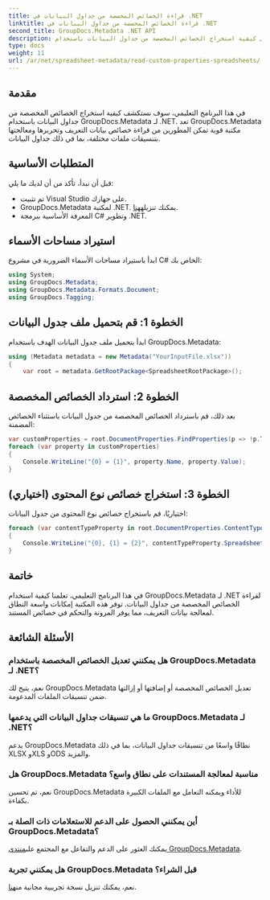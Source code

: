 ```yaml
---
title: قراءة الخصائص المخصصة من جداول البيانات في .NET
linktitle: قراءة الخصائص المخصصة من جداول البيانات في .NET
second_title: GroupDocs.Metadata .NET API
description: تعرف على كيفية استخراج الخصائص المخصصة من جداول البيانات باستخدام GroupDocs.Metadata لـ .NET. تحسين معالجة بيانات التعريف في تطبيقات .NET الخاصة بك.
type: docs
weight: 11
url: /ar/net/spreadsheet-metadata/read-custom-properties-spreadsheets/
---
```

## مقدمة
في هذا البرنامج التعليمي، سوف نستكشف كيفية استخراج الخصائص المخصصة من جداول البيانات باستخدام GroupDocs.Metadata لـ .NET. تعد GroupDocs.Metadata مكتبة قوية تمكن المطورين من قراءة خصائص بيانات التعريف وتحريرها ومعالجتها بتنسيقات ملفات مختلفة، بما في ذلك جداول البيانات.
## المتطلبات الأساسية
قبل أن نبدأ، تأكد من أن لديك ما يلي:
- تم تثبيت Visual Studio على جهازك.
-  GroupDocs.Metadata لمكتبة .NET. يمكنك تنزيله[هنا](https://releases.groupdocs.com/metadata/net/).
- المعرفة الأساسية ببرمجة C# وتطوير .NET.

## استيراد مساحات الأسماء
ابدأ باستيراد مساحات الأسماء الضرورية في مشروع C# الخاص بك:
```csharp
using System;
using GroupDocs.Metadata;
using GroupDocs.Metadata.Formats.Document;
using GroupDocs.Tagging;
```
## الخطوة 1: قم بتحميل ملف جدول البيانات
ابدأ بتحميل ملف جدول البيانات الهدف باستخدام GroupDocs.Metadata:
```csharp
using (Metadata metadata = new Metadata("YourInputFile.xlsx"))
{
    var root = metadata.GetRootPackage<SpreadsheetRootPackage>();
```
## الخطوة 2: استرداد الخصائص المخصصة
بعد ذلك، قم باسترداد الخصائص المخصصة من جدول البيانات باستثناء الخصائص المضمنة:
```csharp
var customProperties = root.DocumentProperties.FindProperties(p => !p.Tags.Contains(Tags.Document.BuiltIn));
foreach (var property in customProperties)
{
    Console.WriteLine("{0} = {1}", property.Name, property.Value);
}
```
## الخطوة 3: استخراج خصائص نوع المحتوى (اختياري)
اختياريًا، قم باستخراج خصائص نوع المحتوى من جدول البيانات:
```csharp
foreach (var contentTypeProperty in root.DocumentProperties.ContentTypeProperties.ToList())
{
    Console.WriteLine("{0}, {1} = {2}", contentTypeProperty.SpreadsheetPropertyType, contentTypeProperty.Name, contentTypeProperty.SpreadsheetPropertyValue);
}
```

## خاتمة
في هذا البرنامج التعليمي، تعلمنا كيفية استخدام GroupDocs.Metadata لـ .NET لقراءة الخصائص المخصصة من جداول البيانات. توفر هذه المكتبة إمكانات واسعة النطاق لمعالجة بيانات التعريف، مما يوفر المرونة والتحكم في خصائص المستند.

## الأسئلة الشائعة
### هل يمكنني تعديل الخصائص المخصصة باستخدام GroupDocs.Metadata لـ .NET؟
نعم، يتيح لك GroupDocs.Metadata تعديل الخصائص المخصصة أو إضافتها أو إزالتها ضمن تنسيقات الملفات المدعومة.
### ما هي تنسيقات جداول البيانات التي يدعمها GroupDocs.Metadata لـ .NET؟
يدعم GroupDocs.Metadata نطاقًا واسعًا من تنسيقات جداول البيانات، بما في ذلك XLSX وXLS وODS والمزيد.
### هل GroupDocs.Metadata مناسبة لمعالجة المستندات على نطاق واسع؟
نعم، تم تحسين GroupDocs.Metadata للأداء ويمكنه التعامل مع الملفات الكبيرة بكفاءة.
### أين يمكنني الحصول على الدعم للاستعلامات ذات الصلة بـ GroupDocs.Metadata؟
 يمكنك العثور على الدعم والتفاعل مع المجتمع على[منتدى GroupDocs.Metadata](https://forum.groupdocs.com/c/metadata/14).
### هل يمكنني تجربة GroupDocs.Metadata قبل الشراء؟
 نعم، يمكنك تنزيل نسخة تجريبية مجانية من[هنا](https://releases.groupdocs.com/).